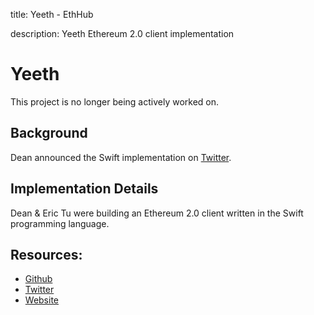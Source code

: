 title: Yeeth - EthHub

description: Yeeth Ethereum 2.0 client implementation

# Yeeth

This project is no longer being actively worked on.

## Background

Dean announced the Swift implementation on [Twitter](https://twitter.com/DeanEigenmann/status/1085345542916526080).

## Implementation Details

Dean & Eric Tu were building an Ethereum 2.0 client written in the Swift programming language.

## Resources:

* [Github](https://github.com/yeeth/BeaconChain.swift)
* [Twitter](https://twitter.com/yeethaf)
* [Website](https://yeeth.af)
